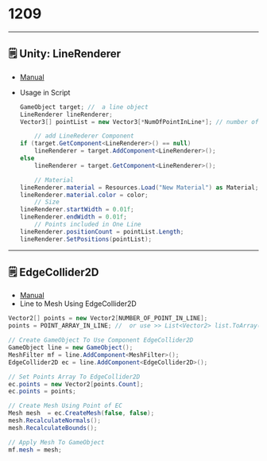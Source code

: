 # 1209

---

## 🗒️ Unity: LineRenderer

- [Manual](https://docs.unity3d.com/kr/2018.4/Manual/class-LineRenderer.html)
- Usage in Script
    
    ```csharp
    GameObject target; //  a line object
    LineRenderer lineRenderer;
    Vector3[] pointList = new Vector3[*NumOfPointInLine*]; // number of points in a line
    
    	// add LineRederer Component
    if (target.GetComponent<LineRenderer>() == null)
    	lineRenderer = target.AddComponent<LineRenderer>();
    else
    	lineRenderer = target.GetComponent<LineRenderer>();
    
    	// Material
    lineRenderer.material = Resources.Load("New Material") as Material;
    lineRenderer.material.color = color;
    	// Size
    lineRenderer.startWidth = 0.01f;
    lineRenderer.endWidth = 0.01f;
    	// Points included in One Line
    lineRenderer.positionCount = pointList.Length;
    lineRenderer.SetPositions(pointList);
    ```
    

---

## 🗒️ EdgeCollider2D

- [Manual](https://docs.unity3d.com/Manual/class-EdgeCollider2D.html)
- Line to Mesh Using EdgeCollider2D

```csharp
Vector2[] points = new Vector2[NUMBER_OF_POINT_IN_LINE];
points = POINT_ARRAY_IN_LINE; //  or use >> List<Vector2> list.ToArray()

// Create GameObject To Use Component EdgeCollider2D
GameObject line = new GameObject();
MeshFilter mf = line.AddComponent<MeshFilter>();
EdgeCollider2D ec = line.AddComponent<EdgeCollider2D>();

// Set Points Array To EdgeCollider2D
ec.points = new Vector2[points.Count];
ec.points = points;

// Create Mesh Using Point of EC
Mesh mesh  = ec.CreateMesh(false, false);
mesh.RecalculateNormals();
mesh.RecalculateBounds();

// Apply Mesh To GameObject
mf.mesh = mesh;
```